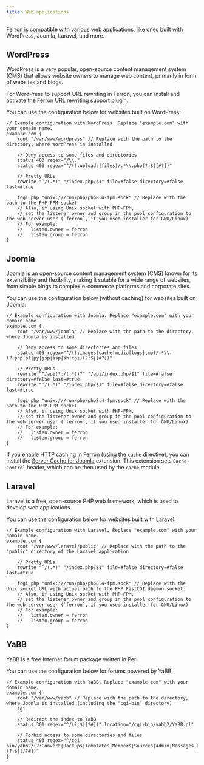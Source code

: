 ```yaml
---
title: Web applications
---
```


Ferron is compatible with various web applications, like ones built with WordPress, Joomla, Laravel, and more.

## WordPress

WordPress is a very popular, open-source content management system (CMS) that allows website owners to manage web content, primarily in form of websites and blogs.

For WordPress to support URL rewriting in Ferron, you can install and activate the [Ferron URL rewriting support plugin](https://github.com/ferronweb/ferron-rewrite-support).

You can use the configuration below for websites built on WordPress:

```kdl
// Example configuration with WordPress. Replace "example.com" with your domain name.
example.com {
    root "/var/www/wordpress" // Replace with the path to the directory, where WordPress is installed

    // Deny access to some files and directories
    status 403 regex="/\\."
    status 403 regex="^/(?:uploads|files)/.*\\.php(?:$|[#?])"

    // Pretty URLs
    rewrite "^/(.*)" "/index.php/$1" file=#false directory=#false last=#true

    fcgi_php "unix:///run/php/php8.4-fpm.sock" // Replace with the path to the PHP-FPM socket
    // Also, if using Unix socket with PHP-FPM,
    // set the listener owner and group in the pool configuration to the web server user (`ferron`, if you used installer for GNU/Linux)
    // For example:
    //   listen.owner = ferron
    //   listen.group = ferron
}
```

## Joomla

Joomla is an open-source content management system (CMS) known for its extensibility and flexibility, making it sutable for a wide range of websites, from simple blogs to complex e-commerce platforms and corporate sites.

You can use the configuration below (without caching) for websites built on Joomla:

```kdl
// Example configuration with Joomla. Replace "example.com" with your domain name.
example.com {
    root "/var/www/joomla" // Replace with the path to the directory, where Joomla is installed

    // Deny access to some directories and files
    status 403 regex="^/(?:images|cache|media|logs|tmp)/.*\\.(?:php|pl|py|jsp|asp|sh|cgi)(?:$|[#?])"

    // Pretty URLs
    rewrite "^/api(?:/(.*))?" "/api/index.php/$1" file=#false directory=#false last=#true
    rewrite "^/(.*)" "/index.php/$1" file=#false directory=#false last=#true

    fcgi_php "unix:///run/php/php8.4-fpm.sock" // Replace with the path to the PHP-FPM socket
    // Also, if using Unix socket with PHP-FPM,
    // set the listener owner and group in the pool configuration to the web server user (`ferron`, if you used installer for GNU/Linux)
    // For example:
    //   listen.owner = ferron
    //   listen.group = ferron
}
```

If you enable HTTP caching in Ferron (using the `cache` directive), you can install the [Server Cache for Joomla](https://www.web-expert.gr/en/joomla-extensions/item/127-nginx-server-cache-joomla) extension. This extension sets `Cache-Control` header, which can be then used by the `cache` module.

## Laravel

Laravel is a free, open-source PHP web framework, which is used to develop web applications.

You can use the configuration below for websites built with Laravel:

```kdl
// Example configuration with Laravel. Replace "example.com" with your domain name.
example.com {
    root "/var/www/laravel/public" // Replace with the path to the "public" directory of the Laravel application

    // Pretty URLs
    rewrite "^/(.*)" "/index.php/$1" file=#false directory=#false last=#true

    fcgi_php "unix:///run/php/php8.4-fpm.sock" // Replace with the Unix socket URL with actual path to the PHP FastCGI daemon socket.
    // Also, if using Unix socket with PHP-FPM,
    // set the listener owner and group in the pool configuration to the web server user (`ferron`, if you used installer for GNU/Linux)
    // For example:
    //   listen.owner = ferron
    //   listen.group = ferron
}
```

## YaBB

YaBB is a free Internet forum package written in Perl.

You can use the configuration below for forums powered by YaBB:

```kdl
// Example configuration with YaBB. Replace "example.com" with your domain name.
example.com {
    root "/var/www/yabb" // Replace with the path to the directory, where Joomla is installed (including the "cgi-bin" directory)
    cgi

    // Redirect the index to YaBB
    status 301 regex="^/(?:$|[?#])" location="/cgi-bin/yabb2/YaBB.pl"

    // Forbid access to some directories and files
    status 403 regex="^/cgi-bin/yabb2/(?:Convert|Backups|Templates|Members|Sources|Admin|Messages|Languages|Variables|Boards|Help|Modules)(?:$|[/?#])"
}
```
